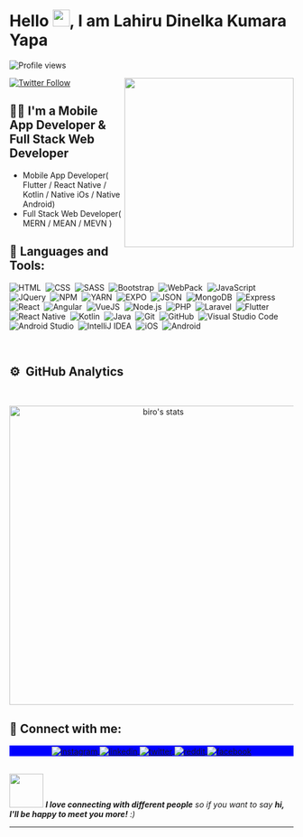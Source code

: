 <h1 align="left">Hello <img src="https://raw.githubusercontent.com/kaueMarques/kaueMarques/master/hi.gif" width="30px">, I am Lahiru Dinelka Kumara Yapa</h1>
<p align="left"> <img src="https://komarev.com/ghpvc/?username=devlahirudinelka&color=blueviolet" alt="Profile views" /> </p>
<img align="right" width="300em" height="300em" src="https://github.com/birobirobiro/birobirobiro/blob/master/animation_500_kv8i962g.gif?raw=true"/>

[![Twitter Follow](https://img.shields.io/twitter/follow/LahiruYapa2?color=1DA1F2&logo=twitter&style=for-the-badge)](https://twitter.com/LahiruYapa2)

## :man_technologist: I'm a Mobile App Developer & Full Stack Web Developer
- Mobile App Developer( Flutter / React Native / Kotlin / Native iOs / Native Android)<be />
- Full Stack Web Developer( MERN / MEAN / MEVN )
 

## :1st_place_medal: Languages and Tools:

![HTML](https://img.shields.io/badge/-HTML-05122A?style=flat-square&logo=HTML5)&nbsp;
![CSS](https://img.shields.io/badge/-CSS-05122A?style=flat-square&logo=CSS3&logoColor=1572B6)&nbsp;
![SASS](https://img.shields.io/badge/-SASS-05122A?style=flat-square&logo=SASS&logoColor=1572B6)&nbsp;
![Bootstrap](https://img.shields.io/badge/-Bootstrap-05122A?style=flat-square&logo=Bootstrap&logoColor=1572B6)&nbsp;
![WebPack](https://img.shields.io/badge/-WebPack-05122A?style=flat-square&logo=WebPack&logoColor=1572B6)&nbsp;
![JavaScript](https://img.shields.io/badge/-JavaScript-05122A?style=flat-square&logo=javascript)&nbsp;
![JQuery](https://img.shields.io/badge/-JQuery-05122A?style=flat-square&logo=jQuery)&nbsp;
![NPM](https://img.shields.io/badge/-npm-05122A?style=flat-square&logo=npm)&nbsp;
![YARN](https://img.shields.io/badge/-yarn-05122A?style=flat-square&logo=yarn)&nbsp;
![EXPO](https://img.shields.io/badge/-Expo-05122A?style=flat-square&logo=expo)&nbsp;
![JSON](https://img.shields.io/badge/-JSON-05122A?style=flat-square&logo=JSON)&nbsp;
![MongoDB](https://img.shields.io/badge/-MondoDB-05122A?style=flat-square&logo=MongoDB)&nbsp;
![Express](https://img.shields.io/badge/-Express-05122A?style=flat-square&logo=Express)&nbsp;
![React](https://img.shields.io/badge/-React-05122A?style=flat-square&logo=react)&nbsp;
![Angular](https://img.shields.io/badge/-Angular-05122A?style=flat-square&logo=Angular)&nbsp;
![VueJS](https://img.shields.io/badge/-Vue.JS-05122A?style=flat-square&logo=Vue.JS)&nbsp;
![Node.js](https://img.shields.io/badge/-Node.js-05122A?style=flat-square&logo=node.js)&nbsp;
![PHP](https://img.shields.io/badge/-PHP-05122A?style=flat-square&logo=PHP)&nbsp;
![Laravel](https://img.shields.io/badge/-Laravel-05122A?style=flat-square&logo=Laravel)&nbsp;
![Flutter](https://img.shields.io/badge/-Flutter-05122A?style=flat-square&logo=FLutter)&nbsp;
![React Native](https://img.shields.io/badge/-React%20Native-05122A?style=flat-square&logo=react)&nbsp;
![Kotlin](https://img.shields.io/badge/-Kotlin-05122A?style=flat-square&logo=Kotlin)&nbsp;
![Java](https://img.shields.io/badge/-Java-05122A?style=flat-square&logo=Java&logoColor=1572B6)&nbsp;
![Git](https://img.shields.io/badge/-Git-05122A?style=flat-square&logo=git)&nbsp;
![GitHub](https://img.shields.io/badge/-GitHub-05122A?style=flat-square&logo=github)&nbsp;
![Visual Studio Code](https://img.shields.io/badge/-Visual%20Studio%20Code-05122A?style=flat-square&logo=visual-studio-code&logoColor=007ACC)&nbsp;
![Android Studio](https://img.shields.io/badge/-Android%20Studio-05122A?style=flat-square&logo=AndroidStudio)&nbsp;
![IntelliJ IDEA](https://img.shields.io/badge/-IntelliJ%20IDEA-05122A?style=flat-square&logo=IntelliJIDEA)&nbsp;
![iOS](https://img.shields.io/badge/-iOS-05122A?style=flat-square&logo=Apple)&nbsp;
![Android](https://img.shields.io/badge/-Android-05122A?style=flat-square&logo=Android)&nbsp;

<br />

## ⚙️ &nbsp;GitHub Analytics
<br>

<p align="center">
<img width="530em" src="https://github-readme-stats.vercel.app/api?username=devlahirudinelka&show_icons=true&theme=nightowl" alt="biro's stats"/>
</p>


## :link: Connect with me:

<p align="center" style="background:blue">
  <a href="https://www.instagram.com/lahirud.k.yapa/" target="_blank">
 <img align="center" src="https://img.shields.io/badge/-lahirud.k.yapa-05122A?style=flat&logo=instagram" alt="instagram"/>
</a>
<a href="https://www.linkedin.com/in/lahiru-yapa/" target="_blank">
  <img align="center" src="https://img.shields.io/badge/-lahiruyapa-05122A?style=flat&logo=linkedin" alt="linkedin"/>
</a>
 <a href="https://twitter.com/LahiruYapa2" target="_blank">
  <img align="center" src="https://img.shields.io/badge/-LahiruYapa2-05122A?style=flat&logo=twitter" alt="twitter"/>
</a>
 <a href="https://www.reddit.com/user/lahiru_d_k_yapa" target="_blank">
  <img align="center" src="https://img.shields.io/badge/-lahiru_d_k_yapa-05122A?style=flat&logo=reddit" alt="reddit"/>
</a>
 <a href="https://www.facebook.com/lahiru.yapa.10/" target="_blank">
  <img align="center" src="https://img.shields.io/badge/-lahiru.yapa.10-05122A?style=flat&logo=facebook" alt="facebook"/>
</a>
</p>

<br />
<img src="https://media.giphy.com/media/LnQjpWaON8nhr21vNW/giphy.gif" width="60"> <em><b>I love connecting with different people</b> so if you want to say <b>hi, I'll be happy to meet you more!</b> :)</em>



---

[html5]: https://en.wikipedia.org/wiki/HTML5
[vscode]: https://code.visualstudio.com/
[twitter]: https://twitter.com/LahiruYapa2
[instagram]: https://www.instagram.com/lahirud.k.yapa/
[linkedin]: https://www.linkedin.com/in/lahiru-yapa/
[reddit]: https://www.reddit.com/user/lahiru_d_k_yapa
[facebook]: https://www.facebook.com/lahiru.yapa.10/

